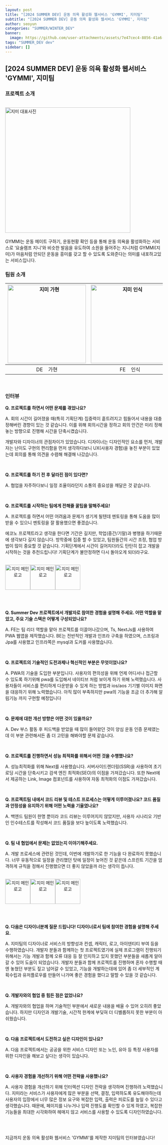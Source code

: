 ```yaml
---
layout: post
title: "[2024 SUMMER DEV] 운동 의욕 활성화 웹서비스 'GYMMI', 지미팀"
subtitle: "[2024 SUMMER DEV] 운동 의욕 활성화 웹서비스 'GYMMI', 지미팀"
author: seoyun
categories: "SUMMER/WINTER_DEV"
banner:
  image: https://github.com/user-attachments/assets/7e47cec4-8856-41a6-8325-ea1c124c3550
tags: "SUMMER_DEV dev"
sidebar: []
---
```


## [2024 SUMMER DEV] 운동 의욕 활성화 웹서비스 'GYMMI', 지미팀


### 프로젝트 소개
<br/>
<img src="https://github.com/user-attachments/assets/178efcce-4253-4307-8e16-54fc14e798ca" alt="지미 대표사진" width="400" />
<br/><br/>
GYMMI는 운동 메이트 구하기, 운동현황 확인 등을 통해 운동 의욕을 활성화하는 서비스로 ‘요술램프 지니’와 비슷한 발음을 유도하여 소원을 들어주는 지니처럼 GYMMI(지미)가 마음처럼 안되던 운동을 흥미를 갖고 할 수 있도록 도와준다는 의미를 내포하고있는 서비스입니다.

<br/>

### 팀원 소개

| <img src="https://github.com/user-attachments/assets/929becd1-deca-461b-b3c2-aa5d6eca2128" alt="지미 가현" width="250" /> | <img src="https://github.com/user-attachments/assets/5d187606-4bd5-4d53-ba09-babc4aa1e05b" alt="지미 인식" width="250" /> | <img src="https://github.com/user-attachments/assets/4281bd6a-167b-4e40-9f0c-47b31360eed5" alt="지미 경환" width="250" /> |
|------------|------------|------------|
| <div style="text-align: center;">DE &nbsp;&nbsp;&nbsp;가현</div> | <div style="text-align: center;">FE &nbsp;&nbsp;&nbsp;인식</div>| <div style="text-align: center;">BE &nbsp;&nbsp;&nbsp;경환</div> |

<br/>

### 인터뷰
**Q. 프로젝트를 하면서 어떤 문제를 겪었나요?**

A.
회의 시간이 길어졌을 때(특히 기획단계) 집중력이 흩트려지고 힘들어서 내용을 대충 정해버린 경향이 있는 것 같습니다. 이를 위해 회의시간을 정하고 회의 안건은 미리 정해놓는 방향으로 진행해 시간을 단축시켰습니다.

개발자와 디자이너의 관점차이가 있었습니다. 디자이너는 디자인적인 요소를 먼저, 개발자는 난이도 구현의 편리함을 먼저 생각하다보니 UX(사용자 경험)을 놓친 부분이 있었는데 회의를 통해 의견을 수렴해 해결해 나갔습니다.
    
<br/>

**Q. 프로젝트를 하기 전 후 달라진 점이 있다면?**

A. 협업을 자주하다보니 일정 조율이라던지 소통의 중요성을 깨달은 것 같습니다.

<br/>

**Q. 프로젝트를 시작하는 팀에게 전해줄 꿀팁을 말해주세요!**

A.
프로젝트를 하면서 어떤 어려움과 문제가 생기게 될텐데 멘토링을 통해 도움을 많이 받을 수 있으니 멘토링을 잘 활용했으면 좋겠습니다.

에코노 프로젝트라고 생각을 한다면 기간은 길지만, 학업(중간/기말)과 병행을 하기때문에 생각보다 길지 않습니다. 방학중에 집중 할 수 있었고, 팀원들간의 시간 조정, 협업 방법이 많이 중요할 것 같습니다. 기획단계에서 시간이 길어지더라도 탄탄히 잡고 개발을 시작하는 것을 추천드립니다! 기획단계가 불안정하면 다시 돌아오게 되더라구요.

<br/>

<div style="display: flex; flex-direction: row; text-align: center;">
    <img src="https://github.com/user-attachments/assets/4e9f10e6-c0fe-4344-a2da-1ef06c22db17" alt="지미 메인로고" width="80" />
    <img src="https://github.com/user-attachments/assets/4e9f10e6-c0fe-4344-a2da-1ef06c22db17" alt="지미 메인로고" width="80" />
    <img src="https://github.com/user-attachments/assets/4e9f10e6-c0fe-4344-a2da-1ef06c22db17" alt="지미 메인로고" width="80" />
</div>

<br/><br/>

**Q. Summer Dev 프로젝트에서 개발자로 참여한 경험을 설명해 주세요. 어떤 역할을 맡았고, 주요 기술 스택은 어떻게 구성되었나요?**

A. FE는 팀 리더 역할을 맡아 프로젝트를 이끌어나갔으며, Ts, NextJs를 사용하여 PWA 웹앱을 제작했습니다. BE는 전반적인 개발과 인프라 구축을 하였으며, 스프링과 Jpa를 사용했고 인프라쪽은 mysql과 도커를 사용했습니다.

<br/>


**Q. 프로젝트의 기술적인 도전과제나 혁신적인 부분은 무엇이었나요?**

A. PWA의 기술을 도입한 부분입니다. 사용자의 편의성을 위해 언제 어디서나 접근할 수 있도록 하기위해 pwa를 도입해서 네이티브 처럼 보이게 하기 위해 노력했습니다. 사용자들이 서비스를 편리하게 다운받을 수 있게 하는 방법과 ios/aos 기기별 이미지 화면을 대응하기 위해 노력했습니다. 아직 많이 부족하지만 pwa의 기능을 조금 더 추가해 알림기능 까지 구현할 예정입니다

<br/>


**Q. 문제에 대한 개선 방향은 어떤 것이 있을까요?**

A. Dev 부스 활동 후 피드백을 받았을 때 많이 들어왔던 것이 양심 운동 인증 문제였는데 이 부분 관련해서든 좀 더 고민을 해봐야할 문제 같습니다.

<br/>


**Q. 프로젝트를 진행하면서 성능 최적화를 위해서 어떤 것을 수행했나요?**

A. 성능최적화를 위해 Next를 사용했습니다. 서버사이드렌더링(SSR)을 사용하여 초기 로딩 시간을 단축시키고 검색 엔진 최적화(SEO)의 이점을 가져갔습니다. 또한 Next에서 제공하는 Link, Image 컴포넌트를 사용하여 자동 최적화의 이점도 가져갔습니다.

<br/>


**Q. 프로젝트팀 내에서 코드 리뷰 및 테스트 프로세스는 어떻게 이루어졌나요? 코드 품질과 안정성을 유지하기 위해 어떤 노력을 기울였나요?**

A. 백엔드 팀원이 한명 뿐이라 코드 리뷰는 이루어지지 않았지만, 사용자 시나리오 기반인 인수테스트를 작성해서 코드 품질을 보다 높이도록 노력했습니다.

<br/>

**Q. 팀 내 협업에서 문제는 없었는지 이야기해주세요.**

A. 개발 프로세스에 관련된 것인데, 이번에 개발하기로 한 기능을 다 완료하지 못했습니다. 너무 유동적으로 일정을 관리했던 탓에 일정이 늦어진 것 같은데 스프린트 기간을 엄격하게 규칙을 정해서 진행했으면 더 좋지 않았을까 라는 생각이 듭니다.

<br/>

<div style="display: flex; flex-direction: row; text-align: center;">
    <img src="https://github.com/user-attachments/assets/4e9f10e6-c0fe-4344-a2da-1ef06c22db17" alt="지미 메인로고" width="80" />
    <img src="https://github.com/user-attachments/assets/4e9f10e6-c0fe-4344-a2da-1ef06c22db17" alt="지미 메인로고" width="80" />
    <img src="https://github.com/user-attachments/assets/4e9f10e6-c0fe-4344-a2da-1ef06c22db17" alt="지미 메인로고" width="80" />
</div>

<br/><br/>

**Q. 다음은 디자이너분께 질문 드립니다! 디자이너로서 팀에 참여한 경험을 설명해 주세요.**

A. 지미팀의 디자이너로 서비스의 방향성과 컨셉, 캐릭터, 로고, 아이덴티티 부여 등을 수행하였습니다. 개발자 분들과 함께하는 첫 프로젝트였기에 실제 프로그램이 진행되기 위해서는 기능 개발과 함께 오류 대응 등 잘 인지하고 있지 못했던 부분들을 새롭게 알아갈 수 있어 도움이 되었습니다. 개발자 분들과 함께 프로젝트를 진행하며 혼자 수행할 때엔 놓쳤던 부분도 짚고 넘어갈 수 있었고, 기능을 개발하는데에 있어 좀 더 세부적인 계획수립과 유저플로우를 만들어 나가며 좋은 경험을 했다고 말할 수 있을 것 같습니다.

<br/>

**Q. 개발자와의 협업 중 힘든 점은 없었나요?**

A. 개발자와의 협업을 하며 기술적인 부분에서 새로운 내용을 배울 수 있어 오히려 좋았습니다. 하지만 디자인과 개발기술, 시간적 한계에 부딪혀 더 디벨롭하지 못한 부분이 아쉬웠습니다.

<br/>

**Q. 다음 프로젝트에서 도전하고 싶은 디자인이 있나요?**

A. 다음 프로젝트에서는 공공을 위한 서비스 디자인 또는 노인, 유아 등 특정 사용자를 위한 디자인을 해보고 싶다는 생각이 있습니다.

<br/>

**Q. 사용자 경험을 개선하기 위해 어떤 전략을 사용했나요?**

A. 사용자 경험을 개선하기 위해 인터렉션 디자인 전략을 생각하며 진행하려 노력했습니다. 지미라는 서비스가 사용자에게 많은 부분을 선택, 결정, 입력하도록 유도해야하는데 사용자의 입장에서 너무 많은 정보 요구와 복잡한 입력, 출력은 피로도를 높일 수 있다고 생각했습니다. 때문에, 페이지를 나누거나 입력 진행도를 확인할 수 있게 하였고, 복잡한 기능들을 최대한 시각화하여 헤매지 않고 서비스를 사용할 수 있도록 디자인하였습니다.

<br/><br/>

지금까지 운동 의욕 활성화 웹서비스 'GYMMI'를 제작한 지미팀의 인터뷰였습니다!


<br/>
